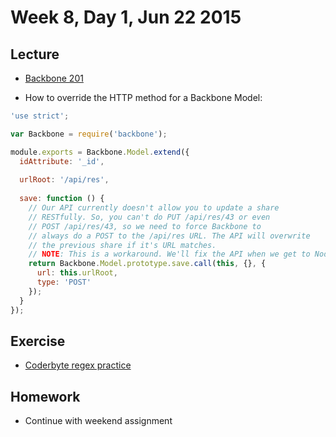 # Week 8, Day 1, Jun 22 2015

## Lecture

- [Backbone 201](https://github.com/tiy-durham-fe-cohort4/resources/blob/master/lessons/backbone.md)

- How to override the HTTP method for a Backbone Model:

```javascript
'use strict';

var Backbone = require('backbone');

module.exports = Backbone.Model.extend({
  idAttribute: '_id',
  
  urlRoot: '/api/res',
  
  save: function () {
    // Our API currently doesn't allow you to update a share
    // RESTfully. So, you can't do PUT /api/res/43 or even 
    // POST /api/res/43, so we need to force Backbone to 
    // always do a POST to the /api/res URL. The API will overwrite
    // the previous share if it's URL matches.
    // NOTE: This is a workaround. We'll fix the API when we get to Node
    return Backbone.Model.prototype.save.call(this, {}, {
      url: this.urlRoot,
      type: 'POST'
    });
  }
});
```

## Exercise

- [Coderbyte regex practice](http://coderbyte.com/CodingArea/GuestEditor.php?ct=Simple%20Symbols&lan=JavaScript)

## Homework

- Continue with weekend assignment